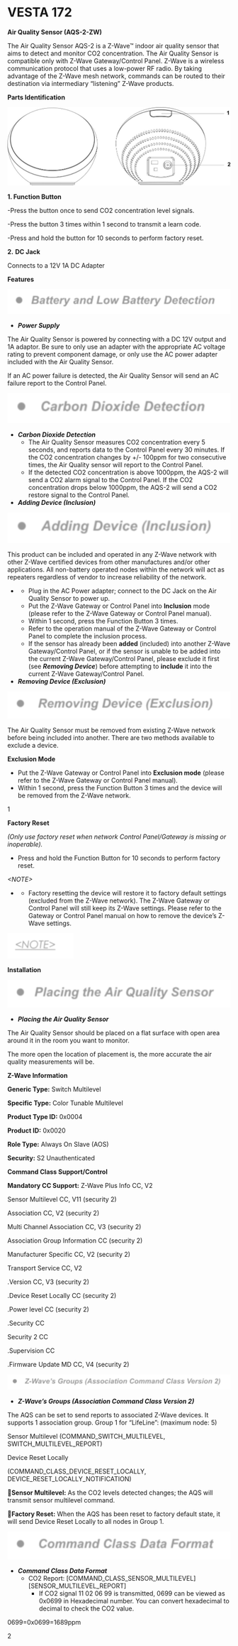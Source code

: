 # VESTA 172

**Air Quality Sensor (AQS-2-ZW)**

The Air Quality Sensor AQS-2 is a Z-Wave™ indoor air quality sensor that aims to detect and monitor CO2 concentration. The Air Quality Sensor is compatible only with Z-Wave Gateway/Control Panel. Z-Wave is a wireless communication protocol that uses a low-power RF radio. By taking advantage of the Z-Wave mesh network, commands can be routed to their destination via intermediary “listening” Z-Wave products.

**Parts Identification**

![](<.gitbook/assets/0 (72).jpeg>)

**1. Function Button**

\-Press the button once to send CO2 concentration level signals.

\-Press the button 3 times within 1 second to transmit a learn code.

\-Press and hold the button for 10 seconds to perform factory reset.

**2.** **DC Jack**

Connects to a 12V 1A DC Adapter

**Features**

![](<.gitbook/assets/1 (65).png>)

* _**Power Supply**_

The Air Quality Sensor is powered by connecting with a DC 12V output and 1A adaptor. Be sure to only use an adapter with the appropriate AC voltage rating to prevent component damage, or only use the AC power adapter included with the Air Quality Sensor.

If an AC power failure is detected, the Air Quality Sensor will send an AC failure report to the Control Panel.

![](<.gitbook/assets/2 (70).png>)

* _**Carbon Dioxide Detection**_
  * The Air Quality Sensor measures CO2 concentration every 5 seconds, and reports data to the Control Panel every 30 minutes. If the CO2 concentration changes by +/- 100ppm for two consecutive times, the Air Quality sensor will report to the Control Panel.
  * If the detected CO2 concentration is above 1000ppm, the AQS-2 will send a CO2 alarm signal to the Control Panel. If the CO2 concentration drops below 1000ppm, the AQS-2 will send a CO2 restore signal to the Control Panel.
* _**Adding Device (Inclusion)**_

![](<.gitbook/assets/3 (70).png>)

This product can be included and operated in any Z-Wave network with other Z-Wave certified devices from other manufactures and/or other applications. All non-battery operated nodes within the network will act as repeaters regardless of vendor to increase reliability of the network.

*
  * Plug in the AC Power adapter; connect to the DC Jack on the Air Quality Sensor to power up.
  * Put the Z-Wave Gateway or Control Panel into **Inclusion** mode (please refer to the Z-Wave Gateway or Control Panel manual).
  * Within 1 second, press the Function Button 3 times.
  * Refer to the operation manual of the Z-Wave Gateway or Control Panel to complete the inclusion process.
  * If the sensor has already been **added** (included) into another Z-Wave Gateway/Control Panel, or if the sensor is unable to be added into the current Z-Wave Gateway/Control Panel, please exclude it first (see _**Removing Device**_) before attempting to **include** it into the current Z-Wave Gateway/Control Panel.
* _**Removing Device (Exclusion)**_

![](<.gitbook/assets/4 (70).png>)

The Air Quality Sensor must be removed from existing Z-Wave network before being included into another. There are two methods available to exclude a device.

**Exclusion Mode**

* Put the Z-Wave Gateway or Control Panel into **Exclusion mode** (please refer to the Z-Wave Gateway or Control Panel manual).
* Within 1 second, press the Function Button 3 times and the device will be removed from the Z-Wave network.

1

**Factory Reset**

_(Only use factory reset when network Control Panel/Gateway is missing or inoperable)._

* Press and hold the Function Button for 10 seconds to perform factory reset.

_\<NOTE>_

*
  * Factory resetting the device will restore it to factory default settings (excluded from the Z-Wave network). The Z-Wave Gateway or Control Panel will still keep its Z-Wave settings. Please refer to the Gateway or Control Panel manual on how to remove the device’s Z-Wave settings.

![](<.gitbook/assets/5 (72).png>)

**Installation**

![](<.gitbook/assets/6 (51).png>)

* _**Placing the Air Quality Sensor**_

The Air Quality Sensor should be placed on a flat surface with open area around it in the room you want to monitor.

The more open the location of placement is, the more accurate the air quality measurements will be.

**Z-Wave Information**

**Generic Type:** Switch Multilevel

**Specific Type:** Color Tunable Multilevel

**Product Type ID:** 0x0004

**Product ID:** 0x0020

**Role Type:** Always On Slave (AOS)

**Security:** S2 Unauthenticated

**Command Class Support/Control**

**Mandatory CC Support:** Z-Wave Plus Info CC, V2

Sensor Multilevel CC, V11 (security 2)

Association CC, V2 (security 2)

Multi Channel Association CC, V3 (security 2)

Association Group Information CC (security 2)

Manufacturer Specific CC, V2 (security 2)

Transport Service CC, V2

.Version CC, V3 (security 2)

.Device Reset Locally CC (security 2)

.Power level CC (security 2)

.Security CC

Security 2 CC

.Supervision CC

.Firmware Update MD CC, V4 (security 2)

![](<.gitbook/assets/7 (45).png>)

* _**Z-Wave’s Groups (Association Command Class Version 2)**_

The AQS can be set to send reports to associated Z-Wave devices. It supports 1 association group. Group 1 for “LifeLine”: (maximum node: 5)

Sensor Multilevel (COMMAND\_SWITCH\_MULTILEVEL, SWITCH\_MULTILEVEL\_REPORT)

Device Reset Locally

(COMMAND\_CLASS\_DEVICE\_RESET\_LOCALLY, DEVICE\_RESET\_LOCALLY\_NOTIFICATION)

**Sensor Multilevel:** As the CO2 levels detected changes; the AQS will transmit sensor multilevel command.

**Factory Reset:** When the AQS has been reset to factory default state, it will send Device Reset Locally to all nodes in Group 1.

![](<.gitbook/assets/8 (48).png>)

* _**Command Class Data Format**_
  * CO2 Report: \[COMMAND\_CLASS\_SENSOR\_MULTILEVEL] \[SENSOR\_MULTILEVEL\_REPORT]
    * If CO2 signal 11 02 06 99 is transmitted, 0699 can be viewed as 0x0699 in Hexadecimal number. You can convert hexadecimal to decimal to check the CO2 value.

0699=0x0699=1689ppm

2
